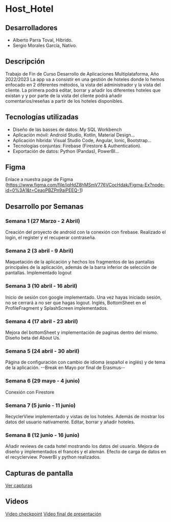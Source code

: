 # Host_Hotel

## Desarrolladores
- Alberto Parra Toval, Híbrido.
- Sergio Morales García, Nativo.

## Descripción
Trabajo de Fin de Curso Desarrollo de Aplicaciones Multiplataforma, Año 2022/2023
La app va a consistir en una gestión de hoteles donde lo hemos enfocado en 2 diferentes métodos, la vista del administrador y la vista del cliente. La primera podrá editar, borrar y añadir los diferentes hoteles que existan y y por parte de la vista del cliente podrá añadir comentarios/reseñas a partir de los hoteles disponibles.

## Tecnologías utilizadas
- Diseño de las basses de datos: My SQL Workbench
- Aplicación móvil: Android Studio, Kotlin, Material Design...
- Aplicación híbrida: Visual Studio Code, Angular, Ionic, Bootstrap...
- Tecnologías conjuntas: Firebase (Firestore & Authentication).
- Exportación de datos: Python (Pandas), PowerBI...

## Figma
Enlace a nuestra page de Figma (https://www.figma.com/file/iqHdZ8hMSmV776VCocHdak/Figma-Ex?node-id=0%3A1&t=CeaoPBZPn9aiPEEQ-1)

## Desarrollo por Semanas
### Semana 1 (27 Marzo - 2 Abril)
Creación del proyecto de android con la conexión con firebase. Realizado el login, el register y el recuperar contraseña.
### Semana 2 (3 abril - 9 Abril)
Maquetación de la aplicación y hechos los fragmentos de las pantallas principales de la aplicación, además de la barra inferior de selección de pantallas. Implementado logout
### Semana 3 (10 abril - 16 abril)
Inicio de sesión con google implementado. Una vez hayas iniciado sesión, no se cerrará a no ser que hagas logout. Inglés, BottomSheet en el ProfileFragment y SplashScreen implementados.
### Semana 4 (17 abril - 23 abril)
Mejora del bottomSheet y implementación de paginas dentro del mismo. Diseño beta del About Us.
### Semana 5 (24 abril - 30 abril)
Página de configuración con cambio de idioma (español e inglés) y de tema de la aplicación.
 --Break en Mayo por final de Erasmus--
### Semana 6 (29 mayo - 4 junio)
Conexión con Firestore
### Semana 7 (5 junio - 11 junio)
RecyclerView implementado y vistas de los hoteles. Además de mostrar los datos del usuario nativamente. Editar, borrar y añadir hoteles.
### Semana 8 (12 junio - 16 junio)
Añadir reviews de cada hotel mostrando los datos del usuario. Mejora de diseño y implementados el francés y el alemán. Efecto de carga de datos en el recyclerview. PowerBi y python realizados.

## Capturas de pantalla
[Ver capturas](https://github.com/sergiomoralesgarcia/Host_Hotel/tree/master/app/src/main/res/drawable-v24)

## Videos
[Video checkpoint](https://www.youtube.com/watch?v=Vv869Pm4sgc&ab_channel=AlbertoParra)
[Video final de presentación](https://www.youtube.com/watch?v=tNpnEnsDquA)
